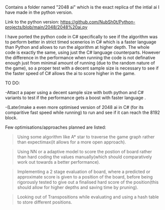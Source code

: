Contains a folder named "2048 ai" which is the exact replica of the intial ai I have made in the python version.

Link to the python version: https://github.com/NubSh0t/Python-projects/blob/main/2048/2048%20ai.py

I have ported the python code in C# specifically to see if the algorithm was to perform better in strict timed scenerios in C# which is a faster language than Python and allows to run the algorithm at higher depth. The whole code is exactly the same, using just the C# language counterparts. However the difference in the performance when running the code is not definative enough just from minimal amount of running (due to the random nature of the game), so a proper test with a decent sample size is necessary to see if the faster speed of C# allows the ai to score higher in the game.

TO DO:

-Attact a paper using a decent sample size with both python and C# variants to test if the performance gets a boost with faster language .

-(Later)make a even more optimised version of 2048 ai in C# (for its comparitive fast speed while running) to run and see if it can reach the 8192 block.

Few optimisations/approaches planned are listed:

  > Using some algorithm like A* star to traverse the game graph rather than expectimax(it allows for a more open approach).

  > Using NN or a adaptive model to score the postion of board rather than hard coding the values manually(which should comparatively work out towards a better performance).

  > Implementing a 2 stage evaluation of board, where a predicted or approximate score is given to a position of the board, before being rigorously tested to give out a finalised hard score of the position(this should allow for higher depths and saving time by pruning).

  > Looking out of Transpositions while evaluating and using a hash table to store different positions. 
  
